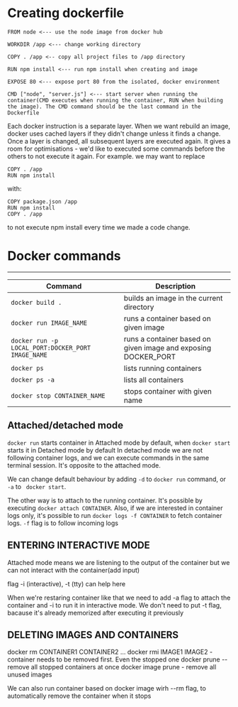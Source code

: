 # Creating dockerfile

```
FROM node <--- use the node image from docker hub

WORKDIR /app <--- change working directory

COPY . /app <-- copy all project files to /app directory

RUN npm install <--- run npm install when creating and image

EXPOSE 80 <--- expose port 80 from the isolated, docker environment

CMD ["node", "server.js"] <--- start server when running the container(CMD executes when running the container, RUN when building the image). The CMD command should be the last command in the Dockerfile

```

Each docker instruction is a separate layer. When we want rebuild an image, docker uses cached layers if they didn't change unless it finds a change. Once a layer is changed, all subsequent layers are executed again. It gives a room for optimisations - we'd like to executed some commands before the others to not execute it again. For example. we may want to replace
```
COPY . /app
RUN npm install
```
with:
``` 
COPY package.json /app
RUN npm install
COPY . /app
```
to not execute npm install every time we made a code change.

# Docker commands
___

| Command       | Description | 
| ------------- |-------------| 
| `docker build .` | builds an image in the current directory | 
| `docker run IMAGE_NAME`    | runs a container based on given image  |  
| `docker run -p LOCAL_PORT:DOCKER_PORT IMAGE_NAME` | runs a container based on given image and exposing DOCKER_PORT | 
| `docker ps` | lists running containers |
|`docker ps -a` | lists all containers |
| `docker stop CONTAINER_NAME`| stops container with given name |


## Attached/detached mode

`docker run` starts container in Attached mode by default, when `docker start` starts it in Detached mode by default
In detached mode we are not following container logs, and we can execute commands in the same terminal session. It's opposite to the attached mode.

We can change default behaviour by adding `-d` to `docker run` command, or `-a` to ` docker start`.

The other way is to attach to the running container. It's possible by executing `docker attach CONTAINER`. Also, if we are interested in container logs only, it's possible to run `docker logs -f CONTAINER` to fetch container logs. `-f` flag is to follow incoming logs

## ENTERING INTERACTIVE MODE

Attached mode means we are listening to the output of the container but we can not interact with the container(add input)

flag -i (interactive), -t (tty) can help here

When we're restaring container like that we need to add -a flag to attach the container and -i to run it in interactive mode. We don't need to put -t flag, bacause it's already memorized after executing it previously



## DELETING IMAGES AND CONTAINERS


docker rm CONTAINER1 CONTAINER2 ...
docker rmi IMAGE1 IMAGE2 - container needs to be removed first. Even the stopped one
docker prune -- remove all stopped containers at once
docker image prune - remove all unused images

We can also run container based on docker image wirh --rm flag, to automatically remove the container when it stops

